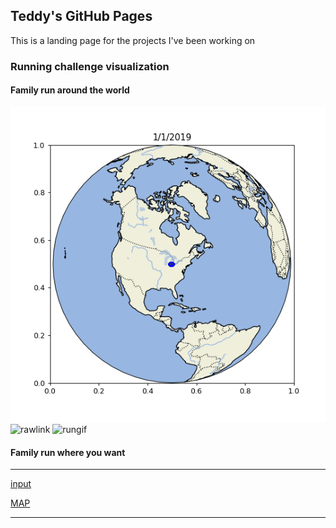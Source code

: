 ## Teddy's GitHub Pages

This is a landing page for the projects I've been working on

### Running challenge visualization
#### Family run around the world
![rungif](https://github.com/tdeyster/fun_projects/blob/aa54ee258484cef8f1902153654c7430096d2588/run_around_the_world/run_slow.gif)
![rawlink](https://raw.githubusercontent.com/tdeyster/fun_projects/run_around_the_world/run_slow.gif)
<img src="https://tdeyster.github.io/fun_projects/blob/aa54ee258484cef8f1902153654c7430096d2588/run_around_the_world/run_slow.gif" alt="rungif" />

#### Family run where you want
---
[input](https://docs.google.com/spreadsheets/d/1zUNnt4nbvUa2erNJQ0dZ4SyDu0VtDupyh6j7NLRBETA/edit?usp=sharing)

[MAP](https://www.google.com/maps/d/u/2/embed?mid=18tsghISTK9WOjYqDmI-UHgpZthieLF0_)
   
---
